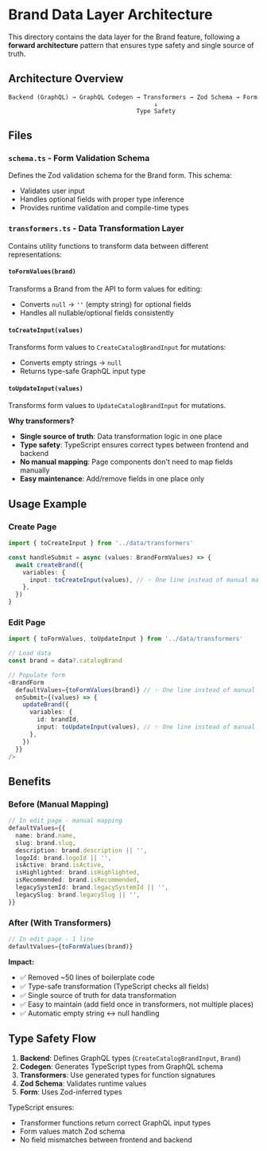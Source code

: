 # Brand Data Layer Architecture

This directory contains the data layer for the Brand feature, following a **forward architecture** pattern that ensures type safety and single source of truth.

## Architecture Overview

```
Backend (GraphQL) → GraphQL Codegen → Transformers → Zod Schema → Form
                                         ↓
                                    Type Safety
```

## Files

### `schema.ts` - Form Validation Schema

Defines the Zod validation schema for the Brand form. This schema:

- Validates user input
- Handles optional fields with proper type inference
- Provides runtime validation and compile-time types

### `transformers.ts` - Data Transformation Layer

Contains utility functions to transform data between different representations:

#### `toFormValues(brand)`
Transforms a Brand from the API to form values for editing:
- Converts `null` → `''` (empty string) for optional fields
- Handles all nullable/optional fields consistently

#### `toCreateInput(values)`
Transforms form values to `CreateCatalogBrandInput` for mutations:
- Converts empty strings → `null`
- Returns type-safe GraphQL input type

#### `toUpdateInput(values)`
Transforms form values to `UpdateCatalogBrandInput` for mutations.

**Why transformers?**
- **Single source of truth**: Data transformation logic in one place
- **Type safety**: TypeScript ensures correct types between frontend and backend
- **No manual mapping**: Page components don't need to map fields manually
- **Easy maintenance**: Add/remove fields in one place only

## Usage Example

### Create Page

```typescript
import { toCreateInput } from '../data/transformers'

const handleSubmit = async (values: BrandFormValues) => {
  await createBrand({
    variables: {
      input: toCreateInput(values), // ✨ One line instead of manual mapping
    },
  })
}
```

### Edit Page

```typescript
import { toFormValues, toUpdateInput } from '../data/transformers'

// Load data
const brand = data?.catalogBrand

// Populate form
<BrandForm
  defaultValues={toFormValues(brand)} // ✨ One line instead of manual mapping
  onSubmit={(values) => {
    updateBrand({
      variables: {
        id: brandId,
        input: toUpdateInput(values), // ✨ One line instead of manual mapping
      },
    })
  }}
/>
```

## Benefits

### Before (Manual Mapping)
```typescript
// In edit page - manual mapping
defaultValues={{
  name: brand.name,
  slug: brand.slug,
  description: brand.description || '',
  logoId: brand.logoId || '',
  isActive: brand.isActive,
  isHighlighted: brand.isHighlighted,
  isRecommended: brand.isRecommended,
  legacySystemId: brand.legacySystemId || '',
  legacySlug: brand.legacySlug || '',
}}
```

### After (With Transformers)
```typescript
// In edit page - 1 line
defaultValues={toFormValues(brand)}
```

**Impact:**
- ✅ Removed ~50 lines of boilerplate code
- ✅ Type-safe transformation (TypeScript checks all fields)
- ✅ Single source of truth for data transformation
- ✅ Easy to maintain (add field once in transformers, not multiple places)
- ✅ Automatic empty string ↔ null handling

## Type Safety Flow

1. **Backend**: Defines GraphQL types (`CreateCatalogBrandInput`, `Brand`)
2. **Codegen**: Generates TypeScript types from GraphQL schema
3. **Transformers**: Use generated types for function signatures
4. **Zod Schema**: Validates runtime values
5. **Form**: Uses Zod-inferred types

TypeScript ensures:
- Transformer functions return correct GraphQL input types
- Form values match Zod schema
- No field mismatches between frontend and backend
